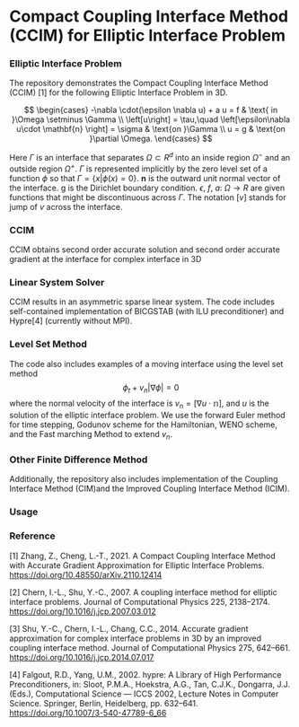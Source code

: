 # Compact Coupling Interface Method (CCIM) for Elliptic Interface Problem

### Elliptic Interface Problem
The repository demonstrates the Compact Coupling Interface Method (CCIM) [1] for the following Elliptic Interface Problem in 3D. 

$$
\begin{cases}
-\nabla \cdot(\epsilon \nabla  u) + a u = f & \text{ in }\Omega \setminus \Gamma \\
\left[u\right] = \tau,\quad \left[\epsilon\nabla  u\cdot \mathbf{n} \right] = \sigma & \text{on }\Gamma \\
u = g & \text{on }\partial \Omega. 
\end{cases}
$$

Here $\Gamma$ is an interface that separates $\Omega \subset R^d$ into an inside region $\Omega^-$ and an outside region $\Omega^+$.  $\Gamma$ is represented implicitly by the zero level set of a function $\phi$ so that $\Gamma =\{ x| \phi(x) = 0\}$. $\mathbf{n}$ is the outward unit normal vector of the interface. g is the Dirichlet boundary condition. $\epsilon$, $f$, $a$: $\Omega \to R$ are given functions that might be discontinuous across $\Gamma$. The notation $[v]$ stands for jump of $v$ across the interface.  

### CCIM
CCIM obtains second order accurate solution and second order accurate gradient at the interface for complex interface in 3D

### Linear System Solver
CCIM results in an asymmetric sparse linear system. The code includes self-contained implementation of BICGSTAB (with ILU preconditioner) and Hypre[4] (currently without MPI).

### Level Set Method
The code also includes examples of a moving interface using the level set method
$$\phi_t + v_n |\nabla \phi| = 0$$
where the normal velocity of the interface is $v_n = [\nabla u \cdot \mathbb{n}]$, and $u$ is the solution of the elliptic interface problem.
We use the forward Euler method for time stepping, Godunov scheme for the Hamiltonian, WENO scheme, and the Fast marching Method to extend $v_n$.

### Other Finite Difference Method
Additionally, the repository also includes implementation of the Coupling Interface Method (CIM)and the Improved Coupling Interface Method (ICIM). 

### Usage



### Reference
[1] Zhang, Z., Cheng, L.-T., 2021. A Compact Coupling Interface Method with Accurate Gradient Approximation for Elliptic Interface Problems. https://doi.org/10.48550/arXiv.2110.12414

[2] Chern, I.-L., Shu, Y.-C., 2007. A coupling interface method for elliptic interface problems. Journal of Computational Physics 225, 2138–2174. https://doi.org/10.1016/j.jcp.2007.03.012

[3] Shu, Y.-C., Chern, I.-L., Chang, C.C., 2014. Accurate gradient approximation for complex interface problems in 3D by an improved coupling interface method. Journal of Computational Physics 275, 642–661. https://doi.org/10.1016/j.jcp.2014.07.017

[4] Falgout, R.D., Yang, U.M., 2002. hypre: A Library of High Performance Preconditioners, in: Sloot, P.M.A., Hoekstra, A.G., Tan, C.J.K., Dongarra, J.J. (Eds.), Computational Science — ICCS 2002, Lecture Notes in Computer Science. Springer, Berlin, Heidelberg, pp. 632–641. https://doi.org/10.1007/3-540-47789-6_66

